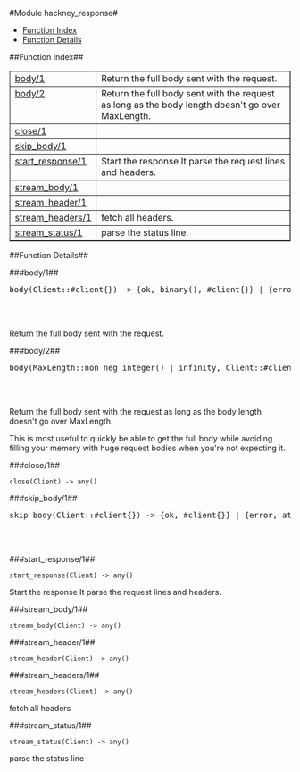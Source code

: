

#Module hackney_response#
* [Function Index](#index)
* [Function Details](#functions)


<a name="index"></a>

##Function Index##


<table width="100%" border="1" cellspacing="0" cellpadding="2" summary="function index"><tr><td valign="top"><a href="#body-1">body/1</a></td><td>Return the full body sent with the request.</td></tr><tr><td valign="top"><a href="#body-2">body/2</a></td><td>Return the full body sent with the request as long as the body
length doesn't go over MaxLength.</td></tr><tr><td valign="top"><a href="#close-1">close/1</a></td><td></td></tr><tr><td valign="top"><a href="#skip_body-1">skip_body/1</a></td><td></td></tr><tr><td valign="top"><a href="#start_response-1">start_response/1</a></td><td>Start the response It parse the request lines and headers.</td></tr><tr><td valign="top"><a href="#stream_body-1">stream_body/1</a></td><td></td></tr><tr><td valign="top"><a href="#stream_header-1">stream_header/1</a></td><td></td></tr><tr><td valign="top"><a href="#stream_headers-1">stream_headers/1</a></td><td>fetch all headers.</td></tr><tr><td valign="top"><a href="#stream_status-1">stream_status/1</a></td><td>parse the status line.</td></tr></table>


<a name="functions"></a>

##Function Details##

<a name="body-1"></a>

###body/1##


<pre>body(Client::#client{}) -&gt; {ok, binary(), #client{}} | {error, atom()}</pre>
<br></br>


Return the full body sent with the request.<a name="body-2"></a>

###body/2##


<pre>body(MaxLength::non_neg_integer() | infinity, Client::#client{}) -&gt; {ok, binary(), #client{}} | {error, atom()}</pre>
<br></br>




Return the full body sent with the request as long as the body
length doesn't go over MaxLength.

This is most useful to quickly be able to get the full body while
avoiding filling your memory with huge request bodies when you're
not expecting it.<a name="close-1"></a>

###close/1##


`close(Client) -> any()`

<a name="skip_body-1"></a>

###skip_body/1##


<pre>skip_body(Client::#client{}) -&gt; {ok, #client{}} | {error, atom()}</pre>
<br></br>


<a name="start_response-1"></a>

###start_response/1##


`start_response(Client) -> any()`

Start the response It parse the request lines and headers.<a name="stream_body-1"></a>

###stream_body/1##


`stream_body(Client) -> any()`

<a name="stream_header-1"></a>

###stream_header/1##


`stream_header(Client) -> any()`

<a name="stream_headers-1"></a>

###stream_headers/1##


`stream_headers(Client) -> any()`

fetch all headers<a name="stream_status-1"></a>

###stream_status/1##


`stream_status(Client) -> any()`

parse the status line